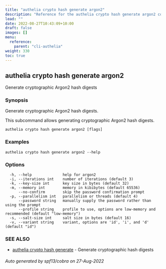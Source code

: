 ```yaml
---
title: "authelia crypto hash generate argon2"
description: "Reference for the authelia crypto hash generate argon2 command."
lead: ""
date: 2022-08-27T10:43:09+10:00
draft: false
images: []
menu:
  reference:
    parent: "cli-authelia"
weight: 330
toc: true
---
```


## authelia crypto hash generate argon2

Generate cryptographic Argon2 hash digests

### Synopsis

Generate cryptographic Argon2 hash digests.

This subcommand allows generating cryptographic Argon2 hash digests.

```
authelia crypto hash generate argon2 [flags]
```

### Examples

```
authelia crypto hash generate argon2 --help
```

### Options

```
  -h, --help              help for argon2
  -i, --iterations int    number of iterations (default 3)
  -k, --key-size int      key size in bytes (default 32)
  -m, --memory int        memory in kibibytes (default 65536)
      --no-confirm        skip the password confirmation prompt
  -p, --parallelism int   parallelism or threads (default 4)
      --password string   manually supply the password rather than using the prompt
      --profile string    profile to use, options are low-memory and recommended (default "low-memory")
  -s, --salt-size int     salt size in bytes (default 16)
  -v, --variant string    variant, options are 'id', 'i', and 'd' (default "id")
```

### SEE ALSO

* [authelia crypto hash generate](authelia_crypto_hash_generate.md)	 - Generate cryptographic hash digests

###### Auto generated by spf13/cobra on 27-Aug-2022
